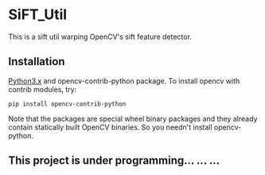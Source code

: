 # SiFT_Util
This is a sift util warping OpenCV's sift feature detector.
## Installation
[Python3.x](https://www.python.org/) and opencv-contrib-python package.
To install opencv with contrib modules, try:
```
pip install opencv-contrib-python
```
Note that the packages are special wheel binary packages and they already contain statically built OpenCV binaries.
So you needn't install opencv-python.
## This project is under programming... ... ...
